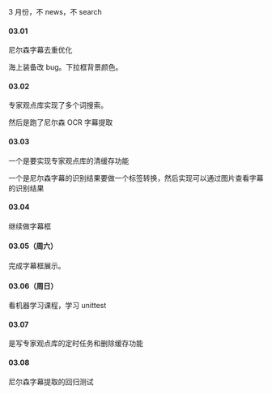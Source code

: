 
3 月份，不 news，不 search    


#### 03.01   

尼尔森字幕去重优化   

海上装备改 bug。下拉框背景颜色。    


#### 03.02    

专家观点库实现了多个词搜索。    

然后是跑了尼尔森 OCR 字幕提取    



#### 03.03   

一个是要实现专家观点库的清缓存功能   

一个是尼尔森字幕的识别结果要做一个标签转换，然后实现可以通过图片查看字幕的识别结果   


#### 03.04    

继续做字幕框    


#### 03.05（周六）   

完成字幕框展示。   


#### 03.06（周日）   

看机器学习课程，学习 unittest   


#### 03.07  

是写专家观点库的定时任务和删除缓存功能


#### 03.08   



尼尔森字幕提取的回归测试   


